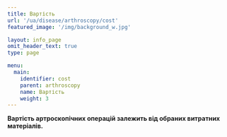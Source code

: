```yaml
---
title: Вартість
url: '/ua/disease/arthroscopy/cost'
featured_image: '/img/background_w.jpg'

layout: info_page
omit_header_text: true
type: page

menu:
  main:
    identifier: cost
    parent: arthroscopy
    name: Вартість
    weight: 3
---
```


**Вартість артроскопічних операцій залежить від обраних витратних матеріалів.**